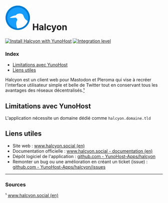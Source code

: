 # <img src="/images/halcyon_logo.png" width="80px" alt="logo de Halcyon"> Halcyon

[![Install Halcyon with YunoHost](https://install-app.yunohost.org/install-with-yunohost.png)](https://install-app.yunohost.org/?app=halcyon) [![Integration level](https://dash.yunohost.org/integration/halcyon.svg)](https://dash.yunohost.org/appci/app/halcyon)

### Index

- [Limitations avec YunoHost](#limitations-avec-yunohost)
- [Liens utiles](#liens-utiles)

Halcyon est un client web pour Mastodon et Pleroma qui vise à recréer l'interface utilisateur simple et belle de Twitter tout en conservant tous les avantages des réseaux décentralisés.[¹](#sources)

## Limitations avec YunoHost

L'application nécessite un domaine dédié comme `halcyon.domaine.tld`

## Liens utiles

 + Site web : [www.halcyon.social (en)](https://www.halcyon.social/)
 + Documentation officielle : [www.halcyon.social - documentation (en)](https://www.halcyon.social/documentation.php)
 + Dépôt logiciel de l'application : [github.com - YunoHost-Apps/halcyon](https://github.com/YunoHost-Apps/halcyon_ynh)
 + Remonter un bug ou une amélioration en créant un ticket (issue) : [github.com - YunoHost-Apps/halcyon/issues](https://github.com/YunoHost-Apps/halcyon_ynh/issues)

------

### Sources

¹ [www.halcyon.social (en)](https://www.halcyon.social/)
